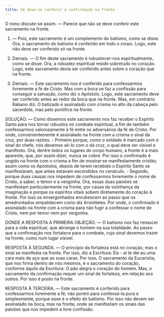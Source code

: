 ```yaml
---
title: Se deve-se conferir a confirmação na fronte
---
```


O nono discute-se assim. — Parece que não se deve conferir este sacramento na fronte.  

1. — Pois, este sacramento é um complemento do batismo, como se disse. Ora, o sacramento do batismo é conferido em todo o corpo. Logo, este não deve ser conferido só na fronte.  

2. Demais. — O fim deste sacramento é robustecer-nos espiritualmente, como se disse. Ora, a robustez espiritual reside sobretudo no coração. Logo, este sacramento devia ser conferido antes sobre o coração que na fronte.  

3. Demais. — Este sacramento nos é conferido para confessarmos livremente a fé de Cristo. Mas com a boca se faz a confissão para conseguir a salvação, como diz o Apóstolo. Logo, este sacramento deve ser conferido antes ao redor da boca que na fronte.  Mas, em contrário Rabano diz: O batizado é assinalado com crisma no alto da cabeça pelo sacerdote, mas pelo pontífice na fronte.  

SOLUÇÃO. — Como dissemos este sacramento nos faz receber o Espírito Santo para nos tornar robustos no combate espiritual, a fim de também confessarmos valorosamente à fé entre os adversários da fé de Cristo. Por onde, convenientemente é assinalado na fronte com a crisma o sinal da cruz, por duas razões. - Primeiro porque, como o soldado é marcado com o sinal do chefe, nós devemos sê-lo com o da cruz, o qual deve ser visível e manifesto. Ora, dentre todos os lugares do corpo humano, a fronte é a mais aparente, que, por assim dizer, nunca se cobre. Por isso o confirmado é ungido na fronte com o crisma a fim de mostrar·se manifestamente cristão; assim como os Apóstolos, depois de terem recebido o Espírito Santo se manifestaram, que antes estavam escondidos no cenáculo. - Segundo, porque duas causas nos impedem de confessarmos livremente o nome de Cristo, a saber, o temor e a vergonha. Ora, essas duas paixões se manifestam particularmente na fronte, por causa da vizinhança da imaginação e porque os espíritos vitais sobem diretamente do coração à fronte. Por isso os envergonhados enrubescem ao passo que os amedrontados empalidecem como diz Aristóteles. Por onde, o confirmado é assinalado na fronte com a crisma para não fugir a confessar o nome de Cristo, nem por temor nem por vergonha.  

DONDE A RESPOSTA À PRIMEIRA OBJEÇÃO. — O batismo nos faz renascer para a vida espiritual, que abrange o homem na sua totalidade. Ao passo que a confirmação nos fortalece para o combate, cujo sinal devemos trazer na fronte, como num lugar visível.  

RESPOSTA À SEGUNDA. — O principio da fortaleza está no coração, mas o sinal se manifesta na fronte. Por isso, diz a Escritura: Eis - aí te dei eu uma cara mais de aço que as suas caras. Por isso, O sacramento da Eucaristia, que nos firma dentro de nós mesmos, é o sacramento do coração, conforme àquilo da Escritura: O pão alegra o coração do homem. Mas, o sacramento da confirmação requer um sinal de fortaleza, em relação aos outros. Por isso é posto na fronte.  

RESPOSTA À TERCEIRA. — Este sacramento é conferido para confessarmos livremente a fé; não porém para confessá-la pura e simplesmente, porque esse é o efeito do batismo. Por isso não devem ser assinalado na boca, mas na fronte, onde se manifestam os sinais das paixões que nos impedem a livre confissão.
